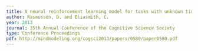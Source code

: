 ```yaml
---
title: A neural reinforcement learning model for tasks with unknown time delays
author: Rasmussen, D. and Eliasmith, C.
year: 2013
journal: 35th Annual Conference of the Cognitive Science Society
type: Conference Proceedings
pdf: http://mindmodeling.org/cogsci2013/papers/0580/paper0580.pdf
---
```


